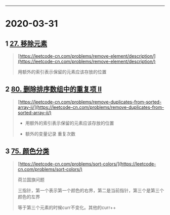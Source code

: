 
---

# 2020-03-31

## 1 [27. 移除元素](https://leetcode-cn.com/problems/remove-element/)

> [https://leetcode-cn.com/problems/remove-element/description/](https://leetcode-cn.com/problems/remove-element/description/)
>
> 用额外的索引表示保留的元素应该存放的位置

## 2 [80. 删除排序数组中的重复项 II](https://leetcode-cn.com/problems/remove-duplicates-from-sorted-array-ii/)

> [https://leetcode-cn.com/problems/remove-duplicates-from-sorted-array-ii/](https://leetcode-cn.com/problems/remove-duplicates-from-sorted-array-ii/)
>
> * 用额外的索引表示保留的元素应该存放的位置
>
> * 额外的变量记录 重复次数

## 3 [75. 颜色分类](https://leetcode-cn.com/problems/sort-colors/)

> [https://leetcode-cn.com/problems/sort-colors/](https://leetcode-cn.com/problems/sort-colors/)
>
> 荷兰国旗问题
>
> 三指针，第一个表示第一个颜色的右界，第二是当前指针，第三个是第三个 颜色的左界
>
> 等于第三个元素的时候curr不变化。其他的curr++

